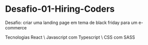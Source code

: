 # Desafio-01-Hiring-Coders

Desafio: criar uma landing page em tema de black friday para um e-commerce

Tecnologias
React \ 
Javascript com Typescript \ 
CSS com SASS
